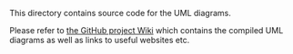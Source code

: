 This directory contains source code for the UML diagrams.

Please refer to [the GitHub project Wiki](https://github.com/poneciak57/ToadallyArmed/wiki) which contains the compiled UML diagrams as well as links to useful websites etc.
